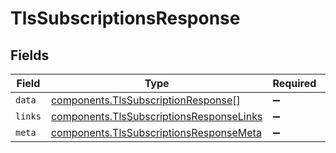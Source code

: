 # TlsSubscriptionsResponse


## Fields

| Field                                                                                            | Type                                                                                             | Required                                                                                         | Description                                                                                      |
| ------------------------------------------------------------------------------------------------ | ------------------------------------------------------------------------------------------------ | ------------------------------------------------------------------------------------------------ | ------------------------------------------------------------------------------------------------ |
| `data`                                                                                           | [components.TlsSubscriptionResponse](../../models/shared/tlssubscriptionresponse.md)[]           | :heavy_minus_sign:                                                                               | N/A                                                                                              |
| `links`                                                                                          | [components.TlsSubscriptionsResponseLinks](../../models/shared/tlssubscriptionsresponselinks.md) | :heavy_minus_sign:                                                                               | N/A                                                                                              |
| `meta`                                                                                           | [components.TlsSubscriptionsResponseMeta](../../models/shared/tlssubscriptionsresponsemeta.md)   | :heavy_minus_sign:                                                                               | N/A                                                                                              |